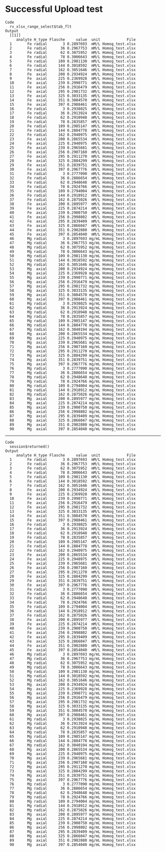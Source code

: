 # Successful Upload test

    Code
      rv_xlsx_range_select$tab_flt
    Output
      [[1]]
         analyte H_type Flasche     value  unit            File
      1       Fe radial       3 0.2897693  mM/L Homog_test.xlsx
      2       Fe radial      36 0.2967753  mM/L Homog_test.xlsx
      3       Fe radial      62 0.3075952  mM/L Homog_test.xlsx
      4       Fe radial      78 0.3006643  mM/L Homog_test.xlsx
      5       Fe radial     109 0.2981130  mM/L Homog_test.xlsx
      6       Fe radial     144 0.3018592  mM/L Homog_test.xlsx
      7       Fe radial     162 0.3051646  mM/L Homog_test.xlsx
      8       Fe  axial     200 0.2934924  mM/L Homog_test.xlsx
      9       Fe  axial     225 0.2369928  mM/L Homog_test.xlsx
      10      Fe  axial     239 0.2990771  mM/L Homog_test.xlsx
      11      Fe  axial     256 0.2916479  mM/L Homog_test.xlsx
      12      Fe  axial     295 0.2981732  mM/L Homog_test.xlsx
      13      Fe  axial     325 0.3033135  mM/L Homog_test.xlsx
      14      Fe  axial     351 0.3084570  mM/L Homog_test.xlsx
      15      Fe  axial     397 0.2988461  mM/L Homog_test.xlsx
      16      Fe radial       3 0.2938025  mM/L Homog_test.xlsx
      17      Fe radial      36 0.2913924  mM/L Homog_test.xlsx
      18      Fe radial      62 0.2910948  mM/L Homog_test.xlsx
      19      Fe radial      78 0.2835857  mM/L Homog_test.xlsx
      20      Fe radial     109 0.2985147  mM/L Homog_test.xlsx
      21      Fe radial     144 0.2884778  mM/L Homog_test.xlsx
      22      Fe radial     162 0.2940975  mM/L Homog_test.xlsx
      23      Fe  axial     200 0.2865534  mM/L Homog_test.xlsx
      24      Fe  axial     225 0.2940975  mM/L Homog_test.xlsx
      25      Fe  axial     239 0.2965681  mM/L Homog_test.xlsx
      26      Fe  axial     256 0.2907160  mM/L Homog_test.xlsx
      27      Fe  axial     295 0.2911270  mM/L Homog_test.xlsx
      28      Fe  axial     325 0.2884299  mM/L Homog_test.xlsx
      29      Fe  axial     351 0.2839751  mM/L Homog_test.xlsx
      30      Fe  axial     397 0.2967776  mM/L Homog_test.xlsx
      31      Fe radial       3 0.2777090  mM/L Homog_test.xlsx
      32      Fe radial      36 0.2886654  mM/L Homog_test.xlsx
      33      Fe radial      62 0.2948648  mM/L Homog_test.xlsx
      34      Fe radial      78 0.2924766  mM/L Homog_test.xlsx
      35      Fe radial     109 0.2794004  mM/L Homog_test.xlsx
      36      Fe radial     144 0.2918912  mM/L Homog_test.xlsx
      37      Fe radial     162 0.2875026  mM/L Homog_test.xlsx
      38      Fe  axial     200 0.2895977  mM/L Homog_test.xlsx
      39      Fe  axial     225 0.2874214  mM/L Homog_test.xlsx
      40      Fe  axial     239 0.2900750  mM/L Homog_test.xlsx
      41      Fe  axial     256 0.2998802  mM/L Homog_test.xlsx
      42      Fe  axial     295 0.2839409  mM/L Homog_test.xlsx
      43      Fe  axial     325 0.2866047  mM/L Homog_test.xlsx
      44      Fe  axial     351 0.2902880  mM/L Homog_test.xlsx
      45      Fe  axial     397 0.2854040  mM/L Homog_test.xlsx
      46      Mg radial       3 0.2897693 mg/mL Homog_test.xlsx
      47      Mg radial      36 0.2967753 mg/mL Homog_test.xlsx
      48      Mg radial      62 0.3075952 mg/mL Homog_test.xlsx
      49      Mg radial      78 0.3006643 mg/mL Homog_test.xlsx
      50      Mg radial     109 0.2981130 mg/mL Homog_test.xlsx
      51      Mg radial     144 0.3018592 mg/mL Homog_test.xlsx
      52      Mg radial     162 0.3051646 mg/mL Homog_test.xlsx
      53      Mg  axial     200 0.2934924 mg/mL Homog_test.xlsx
      54      Mg  axial     225 0.2369928 mg/mL Homog_test.xlsx
      55      Mg  axial     239 0.2990771 mg/mL Homog_test.xlsx
      56      Mg  axial     256 0.2916479 mg/mL Homog_test.xlsx
      57      Mg  axial     295 0.2981732 mg/mL Homog_test.xlsx
      58      Mg  axial     325 0.3033135 mg/mL Homog_test.xlsx
      59      Mg  axial     351 0.3084570 mg/mL Homog_test.xlsx
      60      Mg  axial     397 0.2988461 mg/mL Homog_test.xlsx
      61      Mg radial       3 0.2938025 mg/mL Homog_test.xlsx
      62      Mg radial      36 0.2913924 mg/mL Homog_test.xlsx
      63      Mg radial      62 0.2910948 mg/mL Homog_test.xlsx
      64      Mg radial      78 0.2835857 mg/mL Homog_test.xlsx
      65      Mg radial     109 0.2985147 mg/mL Homog_test.xlsx
      66      Mg radial     144 0.2884778 mg/mL Homog_test.xlsx
      67      Mg radial     162 0.3040194 mg/mL Homog_test.xlsx
      68      Mg  axial     200 0.2865534 mg/mL Homog_test.xlsx
      69      Mg  axial     225 0.2940975 mg/mL Homog_test.xlsx
      70      Mg  axial     239 0.2965681 mg/mL Homog_test.xlsx
      71      Mg  axial     256 0.2907160 mg/mL Homog_test.xlsx
      72      Mg  axial     295 0.2911270 mg/mL Homog_test.xlsx
      73      Mg  axial     325 0.2884299 mg/mL Homog_test.xlsx
      74      Mg  axial     351 0.2839751 mg/mL Homog_test.xlsx
      75      Mg  axial     397 0.2967776 mg/mL Homog_test.xlsx
      76      Mg radial       3 0.2777090 mg/mL Homog_test.xlsx
      77      Mg radial      36 0.2886654 mg/mL Homog_test.xlsx
      78      Mg radial      62 0.2948648 mg/mL Homog_test.xlsx
      79      Mg radial      78 0.2924766 mg/mL Homog_test.xlsx
      80      Mg radial     109 0.2794004 mg/mL Homog_test.xlsx
      81      Mg radial     144 0.2918912 mg/mL Homog_test.xlsx
      82      Mg radial     162 0.2875026 mg/mL Homog_test.xlsx
      83      Mg  axial     200 0.2895977 mg/mL Homog_test.xlsx
      84      Mg  axial     225 0.2874214 mg/mL Homog_test.xlsx
      85      Mg  axial     239 0.2900750 mg/mL Homog_test.xlsx
      86      Mg  axial     256 0.2998802 mg/mL Homog_test.xlsx
      87      Mg  axial     295 0.2839409 mg/mL Homog_test.xlsx
      88      Mg  axial     325 0.2866047 mg/mL Homog_test.xlsx
      89      Mg  axial     351 0.2902880 mg/mL Homog_test.xlsx
      90      Mg  axial     397 0.2854040 mg/mL Homog_test.xlsx
      

---

    Code
      session$returned()
    Output
         analyte H_type Flasche     value  unit            File
      1       Fe radial       3 0.2897693  mM/L Homog_test.xlsx
      2       Fe radial      36 0.2967753  mM/L Homog_test.xlsx
      3       Fe radial      62 0.3075952  mM/L Homog_test.xlsx
      4       Fe radial      78 0.3006643  mM/L Homog_test.xlsx
      5       Fe radial     109 0.2981130  mM/L Homog_test.xlsx
      6       Fe radial     144 0.3018592  mM/L Homog_test.xlsx
      7       Fe radial     162 0.3051646  mM/L Homog_test.xlsx
      8       Fe  axial     200 0.2934924  mM/L Homog_test.xlsx
      9       Fe  axial     225 0.2369928  mM/L Homog_test.xlsx
      10      Fe  axial     239 0.2990771  mM/L Homog_test.xlsx
      11      Fe  axial     256 0.2916479  mM/L Homog_test.xlsx
      12      Fe  axial     295 0.2981732  mM/L Homog_test.xlsx
      13      Fe  axial     325 0.3033135  mM/L Homog_test.xlsx
      14      Fe  axial     351 0.3084570  mM/L Homog_test.xlsx
      15      Fe  axial     397 0.2988461  mM/L Homog_test.xlsx
      16      Fe radial       3 0.2938025  mM/L Homog_test.xlsx
      17      Fe radial      36 0.2913924  mM/L Homog_test.xlsx
      18      Fe radial      62 0.2910948  mM/L Homog_test.xlsx
      19      Fe radial      78 0.2835857  mM/L Homog_test.xlsx
      20      Fe radial     109 0.2985147  mM/L Homog_test.xlsx
      21      Fe radial     144 0.2884778  mM/L Homog_test.xlsx
      22      Fe radial     162 0.2940975  mM/L Homog_test.xlsx
      23      Fe  axial     200 0.2865534  mM/L Homog_test.xlsx
      24      Fe  axial     225 0.2940975  mM/L Homog_test.xlsx
      25      Fe  axial     239 0.2965681  mM/L Homog_test.xlsx
      26      Fe  axial     256 0.2907160  mM/L Homog_test.xlsx
      27      Fe  axial     295 0.2911270  mM/L Homog_test.xlsx
      28      Fe  axial     325 0.2884299  mM/L Homog_test.xlsx
      29      Fe  axial     351 0.2839751  mM/L Homog_test.xlsx
      30      Fe  axial     397 0.2967776  mM/L Homog_test.xlsx
      31      Fe radial       3 0.2777090  mM/L Homog_test.xlsx
      32      Fe radial      36 0.2886654  mM/L Homog_test.xlsx
      33      Fe radial      62 0.2948648  mM/L Homog_test.xlsx
      34      Fe radial      78 0.2924766  mM/L Homog_test.xlsx
      35      Fe radial     109 0.2794004  mM/L Homog_test.xlsx
      36      Fe radial     144 0.2918912  mM/L Homog_test.xlsx
      37      Fe radial     162 0.2875026  mM/L Homog_test.xlsx
      38      Fe  axial     200 0.2895977  mM/L Homog_test.xlsx
      39      Fe  axial     225 0.2874214  mM/L Homog_test.xlsx
      40      Fe  axial     239 0.2900750  mM/L Homog_test.xlsx
      41      Fe  axial     256 0.2998802  mM/L Homog_test.xlsx
      42      Fe  axial     295 0.2839409  mM/L Homog_test.xlsx
      43      Fe  axial     325 0.2866047  mM/L Homog_test.xlsx
      44      Fe  axial     351 0.2902880  mM/L Homog_test.xlsx
      45      Fe  axial     397 0.2854040  mM/L Homog_test.xlsx
      46      Mg radial       3 0.2897693 mg/mL Homog_test.xlsx
      47      Mg radial      36 0.2967753 mg/mL Homog_test.xlsx
      48      Mg radial      62 0.3075952 mg/mL Homog_test.xlsx
      49      Mg radial      78 0.3006643 mg/mL Homog_test.xlsx
      50      Mg radial     109 0.2981130 mg/mL Homog_test.xlsx
      51      Mg radial     144 0.3018592 mg/mL Homog_test.xlsx
      52      Mg radial     162 0.3051646 mg/mL Homog_test.xlsx
      53      Mg  axial     200 0.2934924 mg/mL Homog_test.xlsx
      54      Mg  axial     225 0.2369928 mg/mL Homog_test.xlsx
      55      Mg  axial     239 0.2990771 mg/mL Homog_test.xlsx
      56      Mg  axial     256 0.2916479 mg/mL Homog_test.xlsx
      57      Mg  axial     295 0.2981732 mg/mL Homog_test.xlsx
      58      Mg  axial     325 0.3033135 mg/mL Homog_test.xlsx
      59      Mg  axial     351 0.3084570 mg/mL Homog_test.xlsx
      60      Mg  axial     397 0.2988461 mg/mL Homog_test.xlsx
      61      Mg radial       3 0.2938025 mg/mL Homog_test.xlsx
      62      Mg radial      36 0.2913924 mg/mL Homog_test.xlsx
      63      Mg radial      62 0.2910948 mg/mL Homog_test.xlsx
      64      Mg radial      78 0.2835857 mg/mL Homog_test.xlsx
      65      Mg radial     109 0.2985147 mg/mL Homog_test.xlsx
      66      Mg radial     144 0.2884778 mg/mL Homog_test.xlsx
      67      Mg radial     162 0.3040194 mg/mL Homog_test.xlsx
      68      Mg  axial     200 0.2865534 mg/mL Homog_test.xlsx
      69      Mg  axial     225 0.2940975 mg/mL Homog_test.xlsx
      70      Mg  axial     239 0.2965681 mg/mL Homog_test.xlsx
      71      Mg  axial     256 0.2907160 mg/mL Homog_test.xlsx
      72      Mg  axial     295 0.2911270 mg/mL Homog_test.xlsx
      73      Mg  axial     325 0.2884299 mg/mL Homog_test.xlsx
      74      Mg  axial     351 0.2839751 mg/mL Homog_test.xlsx
      75      Mg  axial     397 0.2967776 mg/mL Homog_test.xlsx
      76      Mg radial       3 0.2777090 mg/mL Homog_test.xlsx
      77      Mg radial      36 0.2886654 mg/mL Homog_test.xlsx
      78      Mg radial      62 0.2948648 mg/mL Homog_test.xlsx
      79      Mg radial      78 0.2924766 mg/mL Homog_test.xlsx
      80      Mg radial     109 0.2794004 mg/mL Homog_test.xlsx
      81      Mg radial     144 0.2918912 mg/mL Homog_test.xlsx
      82      Mg radial     162 0.2875026 mg/mL Homog_test.xlsx
      83      Mg  axial     200 0.2895977 mg/mL Homog_test.xlsx
      84      Mg  axial     225 0.2874214 mg/mL Homog_test.xlsx
      85      Mg  axial     239 0.2900750 mg/mL Homog_test.xlsx
      86      Mg  axial     256 0.2998802 mg/mL Homog_test.xlsx
      87      Mg  axial     295 0.2839409 mg/mL Homog_test.xlsx
      88      Mg  axial     325 0.2866047 mg/mL Homog_test.xlsx
      89      Mg  axial     351 0.2902880 mg/mL Homog_test.xlsx
      90      Mg  axial     397 0.2854040 mg/mL Homog_test.xlsx

